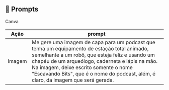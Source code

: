 ## 🧠 Prompts


Canva

|   Ação   | prompt                                                                                                                                                                                                                                                                         |
| :------: | ------------------------------------------------------------------------------------------------------------------------------------------------------------------------------------------------------------------------------------------------------------------------------ |
|  Imagem  | Me gere uma imagem de capa para um podcast que tenha um equipamento de estação total animado, semelhante a um robô, que esteja feliz e usando um chapéu de um arqueólogo, caderneta e lápis na mão. Na imagem, deixe escrito somente o nome "Escavando Bits", que é o nome do podcast, além, é claro, da imagem que será gerada.|